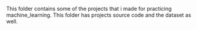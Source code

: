 This folder contains some of the projects that i made for practicing machine_learning. This folder has projects source code and the dataset as well. 
